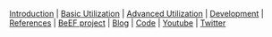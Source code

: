 [Introduction](https://github.com/beefproject/beef/wiki/Introducing-BeEF) | [Basic Utilization](https://github.com/beefproject/beef/wiki/Configuration) | [Advanced Utilization](https://github.com/beefproject/beef/wiki/BeEF-RESTful-API) | [Development](https://github.com/beefproject/beef/wiki/ActiveRecord) | [References](https://github.com/beefproject/beef/wiki/FAQ) | [BeEF project](http://beefproject.com/) | [Blog](http://blog.beefproject.com/) | [Code](https://github.com/beefproject/beef) | [Youtube](https://www.youtube.com/channel/UCTWxIZmvyDGRzYuVVvL54ww) | [Twitter](https://twitter.com/beefproject?lang=en)